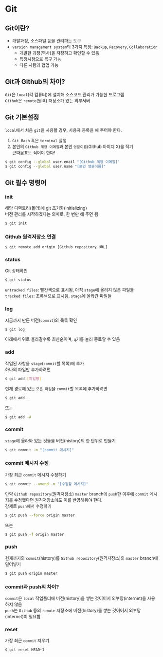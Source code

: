 # Git  
## Git이란?  
- 개발과정, 소스파일 등을 관리하는 도구  
- `version management system`의 3가지 특징: `Backup`, `Recovery`, `Collaboration`
  - 개발한 과정(역사)을 저장하고 확인할 수 있음  
  - 특정시점으로 복구 가능  
  - 다른 사람과 협업 가능  

## Git과 Github의 차이?  
`Git`은 `local`(각 컴퓨터)에 설치해 소스코드 관리가 가능한 프로그램  
`Github`은 `remote`(원격) 저장소가 있는 외부서버  

## Git 기본설정  
`local`에서 처음 `git`을 사용할 경우, 사용자 등록을 해 주어야 한다.  
1. `Git Bash` 혹은 `terminal` 실행  
2. 본인의 `Github 계정 이메일`과 본인 `영문이름`(Github 아이디 X)을 적기  
큰따옴표도 적어야 한다!  
```bash
$ git config --global user.email "[Github 계정 이메일]"
$ git config --global user.name "[본인 영문이름]"
```

## Git 필수 명령어  
### init  
해당 디렉토리(폴더)에 git 초기화(initializing)  
버전 관리를 시작하겠다는 의미로, 한 번만 해 주면 됨  
```bash
$ git init
```

### Github 원격저장소 연결  
```bash
$ git remote add origin [Github repository URL]
```

### status  
Git 상태확인  
```bash
$ git status
```
`untracked files`: 빨간색으로 표시됨, 아직 `stage`에 올리지 않은 파일들  
`tracked files`: 초록색으로 표시됨, `stage`에 올라간 파일들  

### log  
지금까지 만든 버전(`commit`)의 목록 확인  
```bash
$ git log
```
아래에서 위로 올라갈수록 최신순이며, `q`키를 눌러 종료할 수 있음  

### add  
작업된 사항을 `stage`(`commit`할 목록)에 추가  
하나의 파일만 추가하려면  
```bash
$ git add [파일명]
```
현재 경로에 있는 `모든 파일`을 `commit`할 목록에 추가하려면  
```bash
$ git add .
```
또는  
```bash
$ git add -A
```

### commit  
`stage`에 올라와 있는 것들을 버전(history)의 한 단위로 만들기  
```bash
$ git commit -m "[commit 메시지]"
```

### commit 메시지 수정  
가장 최근 `commit` 메시지 수정하기  
```bash
$ git commit --amend -m "[수정할 메시지]"
```
만약 `Github repository`(원격저장소) `master` branch에 `push`한 이후에 `commit` 메시지를 수정했다면 원격저장소에도 이를 반영해줘야 한다.  
강제로 `push`해서 수정하기  
```bash
$ git push --force origin master
```
또는  
```bash
$ git push -f origin master
```

### push  
현재까지의 `commit`(history)를 `Github repository`(원격저장소)의 `master` branch에 밀어넣기  
```bash
$ git push origin master
```

### commit과 push의 차이?  
`commit`은 `local` 작업폴더에 버전(history)을 쌓는 것이어서 외부망(internet)을 사용하지 않음  
`push`는 `Github` 등의 `remote` 저장소에 버전(history)를 쌓는 것이어서 외부망(internet)이 필요함  

### reset  
가장 최근 `commit` 지우기  
```bash
$ git reset HEAD~1
```
